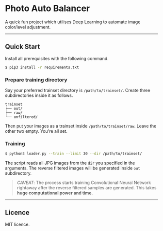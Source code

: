 # Photo Auto Balancer

A quick fun project which utilises Deep Learning to 
automate image color/level adjustment.

---

## Quick Start

Install all prerequisites with the following command.

```bash
$ pip3 install -r requirements.txt
```

### Prepare training directory

Say your preferred trainset directory is `/path/to/trainset/`. 
Create three subdirectories inside it as follows.

```
trainset
├── out/
├── raw/
└── unfiltered/
```

Then put your images as a trainset inside `/path/to/trainset/raw`.
Leave the other two empty. You're all set.

### Training

```bash
$ python3 loader.py --train --limit 30 --dir /path/to/trainset/
```

The script reads all JPG images from the `dir` you specified 
in the arguments. The reverse filtered images will be generated inside 
`out` subdirectory. 

> *CAVEAT*: The process starts training Convolutional Neural Network 
rightaway after the reverse filtered samples are generated. 
This takes **huge computational power and time**.

---

## Licence

MIT licence.
